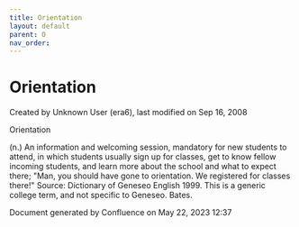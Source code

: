 ```yaml
---
title: Orientation
layout: default
parent: O
nav_order:
---
```


# Orientation

Created by  Unknown User (era6), last modified on Sep 16, 2008

Orientation

(n.) An information and welcoming session, mandatory for new students to attend, in which students usually sign up for classes, get to know fellow incoming students, and learn more about the school and what to expect there; &quot;Man, you should have gone to orientation. We registered for classes there!&quot; Source: Dictionary of Geneseo English 1999. This is a generic college term, and not specific to Geneseo. Bates.

Document generated by Confluence on May 22, 2023 12:37


